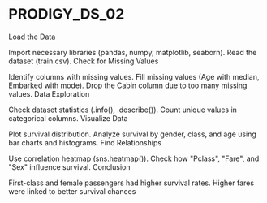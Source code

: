 # PRODIGY_DS_02
Load the Data

Import necessary libraries (pandas, numpy, matplotlib, seaborn).
Read the dataset (train.csv).
Check for Missing Values

Identify columns with missing values.
Fill missing values (Age with median, Embarked with mode).
Drop the Cabin column due to too many missing values.
Data Exploration

Check dataset statistics (.info(), .describe()).
Count unique values in categorical columns.
Visualize Data

Plot survival distribution.
Analyze survival by gender, class, and age using bar charts and histograms.
Find Relationships

Use correlation heatmap (sns.heatmap()).
Check how "Pclass", "Fare", and "Sex" influence survival.
Conclusion

First-class and female passengers had higher survival rates.
Higher fares were linked to better survival chances
